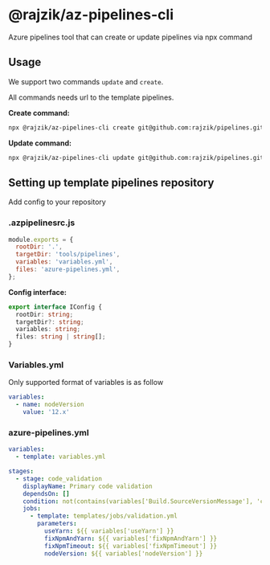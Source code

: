 # @rajzik/az-pipelines-cli

Azure pipelines tool that can create or update pipelines via npx command

## Usage

We support two commands `update` and `create`.

All commands needs url to the template pipelines.

**Create command:**

```bash
npx @rajzik/az-pipelines-cli create git@github.com:rajzik/pipelines.git
```

**Update command:**

```bash
npx @rajzik/az-pipelines-cli update git@github.com:rajzik/pipelines.git
```

## Setting up template pipelines repository

Add config to your repository

### .azpipelinesrc.js

```js
module.exports = {
  rootDir: '.',
  targetDir: 'tools/pipelines',
  variables: 'variables.yml',
  files: 'azure-pipelines.yml',
};
```

**Config interface:**

```ts
export interface IConfig {
  rootDir: string;
  targetDir?: string;
  variables: string;
  files: string | string[];
}
```

### Variables.yml

Only supported format of variables is as follow

```yml
variables:
  - name: nodeVersion
    value: '12.x'
```

### azure-pipelines.yml

```yml
variables:
  - template: variables.yml

stages:
  - stage: code_validation
    displayName: Primary code validation
    dependsOn: []
    condition: not(contains(variables['Build.SourceVersionMessage'], 'ci skip'))
    jobs:
      - template: templates/jobs/validation.yml
        parameters:
          useYarn: ${{ variables['useYarn'] }}
          fixNpmAndYarn: ${{ variables['fixNpmAndYarn'] }}
          fixNpmTimeout: ${{ variables['fixNpmTimeout'] }}
          nodeVersion: ${{ variables['nodeVersion'] }}
```
